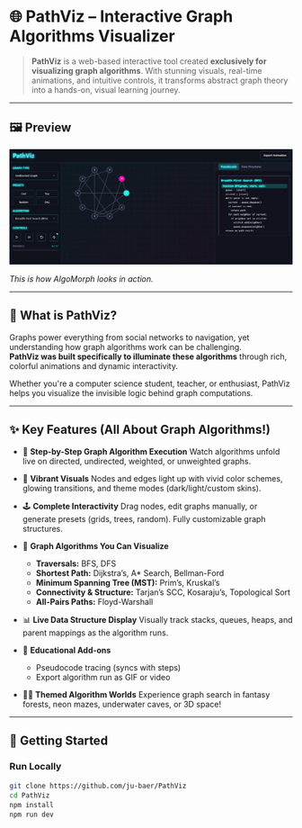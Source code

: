 # 🌐 PathViz – Interactive Graph Algorithms Visualizer

> **PathViz** is a web-based interactive tool created **exclusively for visualizing graph algorithms**. With stunning visuals, real-time animations, and intuitive controls, it transforms abstract graph theory into a hands-on, visual learning journey.

---
## 🖼️ Preview

![PathViz Preview](image.png)

*This is how AlgoMorph looks in action.*

---
## 🎯 What is PathViz?

Graphs power everything from social networks to navigation, yet understanding how graph algorithms work can be challenging.  
**PathViz was built specifically to illuminate these algorithms** through rich, colorful animations and dynamic interactivity.

Whether you're a computer science student, teacher, or enthusiast, PathViz helps you visualize the invisible logic behind graph computations.

---

## ✨ Key Features (All About Graph Algorithms!)

- 🧭 **Step-by-Step Graph Algorithm Execution**
  Watch algorithms unfold live on directed, undirected, weighted, or unweighted graphs.

- 🎨 **Vibrant Visuals**
  Nodes and edges light up with vivid color schemes, glowing transitions, and theme modes (dark/light/custom skins).

- 🕹️ **Complete Interactivity**
  Drag nodes, edit graphs manually, or generate presets (grids, trees, random). Fully customizable graph structures.

- 🚀 **Graph Algorithms You Can Visualize**
  - **Traversals:** BFS, DFS  
  - **Shortest Path:** Dijkstra’s, A* Search, Bellman-Ford  
  - **Minimum Spanning Tree (MST):** Prim’s, Kruskal’s  
  - **Connectivity & Structure:** Tarjan’s SCC, Kosaraju’s, Topological Sort  
  - **All-Pairs Paths:** Floyd-Warshall

- 📊 **Live Data Structure Display**
  Visually track stacks, queues, heaps, and parent mappings as the algorithm runs.

- 🧠 **Educational Add-ons**
  - Pseudocode tracing (syncs with steps)
  - Export algorithm run as GIF or video

- 🧙‍♀️ **Themed Algorithm Worlds**
  Experience graph search in fantasy forests, neon mazes, underwater caves, or 3D space!

---


## 🚀 Getting Started
### Run Locally
```bash
git clone https://github.com/ju-baer/PathViz
cd PathViz
npm install
npm run dev

